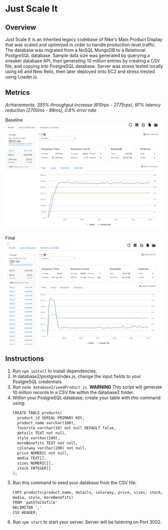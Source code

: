 # Just Scale It

## Overview

Just Scale It is an inherited legacy codebase of Nike's Main Product Display that was scaled and optimized in order to handle production-level traffic. The database was migrated from a NoSQL MongoDB to a Relational PostgreSQL database. Sample data size was generated by querying a sneaker database API, then generating 10 million entries by creating a CSV file, and copying into PostgreSQL database. Server was stress tested locally using k6 and New Relic, then later deployed onto EC2 and stress trested using Loader.io.

## Metrics

*Achievements: 355% throughput increase (610rps - 2775rps), 97% latency reduction (2700ms - 88ms), 0.8% error rate*

Baseline
![Image](./results/baseline.png)

Final
![Image](./results/final.png)

## Instructions

1. Run `npm install` to install dependencies.
2. In database2/postgresIndex.js, change the input fields to your PostgreSQL credentials.
3. Run `node database2/seedProduct.js`. **WARNING** This script will generate 10 million records in a CSV file within the database2 folder.
4. Within your PostgreSQL database, create your table with this command using:
    ```
    CREATE TABLE products(
      product_id SERIAL PRIMARY KEY,
      product_name varchar(100),
      favorite varchar(10) not null DEFAULT false,
      details TEXT not null,
      style varchar(100),
      moreBenefits TEXT not null,
      colorway varchar(200) not null,
      price NUMERIC not null,
      media TEXT[],
      sizes NUMERIC[],
      stock INTEGER[]
    );
    ```
5. Run this command to seed your database from the CSV file:
    ```
    COPY products(product_name, details, colorway, price, sizes, stock, media, style, moreBenefits)
    FROM 'pathToCSVfile'
    DELIMITER ','
    CSV HEADER;
    ```
6. Run `npm start` to start your server. Server will be listening on Port 3002.